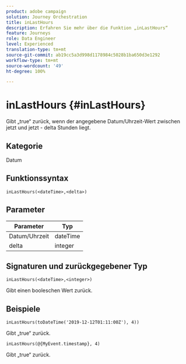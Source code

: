 ```yaml
---
product: adobe campaign
solution: Journey Orchestration
title: inLastHours
description: Erfahren Sie mehr über die Funktion „inLastHours“
feature: Journeys
role: Data Engineer
level: Experienced
translation-type: tm+mt
source-git-commit: ab19cc5a3d998d1178984c5028b1ba650d3e1292
workflow-type: tm+mt
source-wordcount: '49'
ht-degree: 100%

---
```



# inLastHours {#inLastHours}

Gibt „true“ zurück, wenn der angegebene Datum/Uhrzeit-Wert zwischen jetzt und jetzt - delta Stunden liegt.

## Kategorie

Datum

## Funktionssyntax

`inLastHours(<dateTime>,<delta>)`

## Parameter

| Parameter | Typ |
|-----------|------------------|
| Datum/Uhrzeit | dateTime |
| delta | integer |

## Signaturen und zurückgegebener Typ

`inLastHours(<dateTime>,<integer>)`

Gibt einen booleschen Wert zurück.

## Beispiele

`inLastHours(toDateTime('2019-12-12T01:11:00Z'), 4))`

Gibt „true“ zurück.

`inLastHours(@{MyEvent.timestamp}, 4)`

Gibt „true“ zurück.

